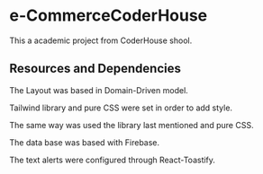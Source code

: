 # e-CommerceCoderHouse

This a academic project from CoderHouse shool.

## Resources and Dependencies

The Layout was based in Domain-Driven model.

Tailwind library and pure CSS were set in order to add style.

The same way was used the library last mentioned and pure CSS.

The data base was based with Firebase.

The text alerts were configured through React-Toastify.

